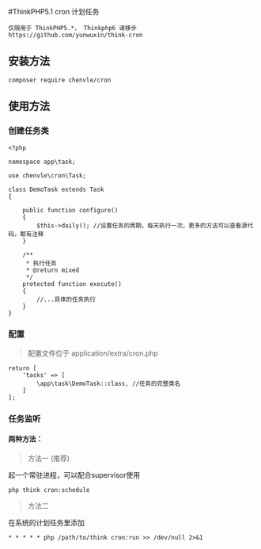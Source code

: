 #ThinkPHP5.1  cron 计划任务   

```angular2html
仅限用于 ThinkPHP5.*， Thinkphp6 请移步 https://github.com/yunwuxin/think-cron
```

## 安装方法
```
composer require chenvle/cron
```

## 使用方法

### 创建任务类

```
<?php

namespace app\task;

use chenvle\cron\Task;

class DemoTask extends Task
{

    public function configure()
    {
        $this->daily(); //设置任务的周期，每天执行一次，更多的方法可以查看源代码，都有注释
    }

    /**
     * 执行任务
     * @return mixed
     */
    protected function execute()
    {
        //...具体的任务执行
    }
}

```

### 配置
> 配置文件位于 application/extra/cron.php

```
return [
    'tasks' => [
        \app\task\DemoTask::class, //任务的完整类名
    ]
];
```

### 任务监听

#### 两种方法：

> 方法一 (推荐)

起一个常驻进程，可以配合supervisor使用
~~~
php think cron:schedule
~~~

> 方法二

在系统的计划任务里添加
~~~
* * * * * php /path/to/think cron:run >> /dev/null 2>&1
~~~
